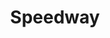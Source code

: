 ---
title: "Speedway"
url: /port-saint-lucie/speedway-northwest-bayshore-boulevard/
shop: Lebensmittel
---